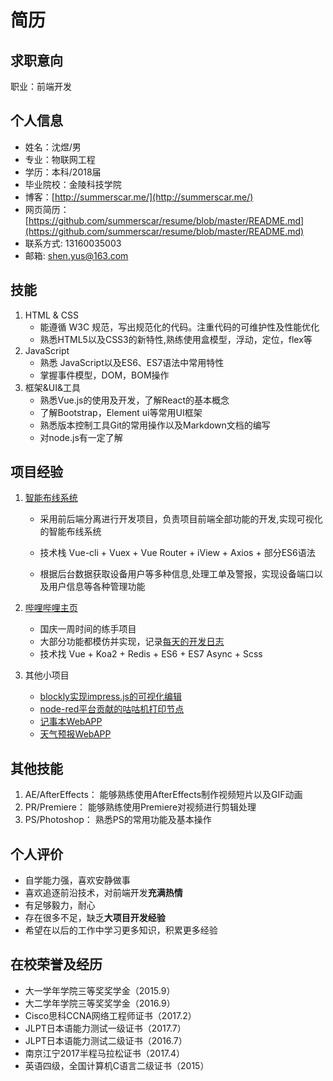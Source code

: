 # 简历

## 求职意向
职业：前端开发

## 个人信息
* 姓名：沈煜/男
* 专业：物联网工程
* 学历：本科/2018届
* 毕业院校：金陵科技学院
* 博客：[http://summerscar.me/](http://summerscar.me/)
* 网页简历：[https://github.com/summerscar/resume/blob/master/README.md](https://github.com/summerscar/resume/blob/master/README.md)
* 联系方式:	13160035003
* 邮箱:	shen.yus@163.com

## 技能
1. HTML & CSS
    * 能遵循 W3C 规范，写出规范化的代码。注重代码的可维护性及性能优化
    * 熟悉HTML5以及CSS3的新特性,熟练使用盒模型，浮动，定位，flex等
2. JavaScript
    * 熟悉 JavaScript以及ES6、ES7语法中常用特性
    * 掌握事件模型，DOM，BOM操作
3. 框架&UI&工具
    * 熟悉Vue.js的使用及开发，了解React的基本概念
    * 了解Bootstrap，Element ui等常用UI框架
    * 熟悉版本控制工具Git的常用操作以及Markdown文档的编写
    * 对node.js有一定了解

## 项目经验

1. [智能布线系统](http://120.25.155.70/rita/)
    * 采用前后端分离进行开发项目，负责项目前端全部功能的开发,实现可视化的智能布线系统

    * 技术栈 Vue-cli + Vuex + Vue Router + iView + Axios + 部分ES6语法
    * 根据后台数据获取设备用户等多种信息,处理工单及警报，实现设备端口以及用户信息等各种管理功能

2. [哔哩哔哩主页](http://bilibili.summerscar.com/)
    * 国庆一周时间的练手项目
    * 大部分功能都模仿并实现，记录[每天的开发日志](http://summerscar.me/2017/10/01/%E5%9B%BD%E5%BA%86%E6%8C%96%E4%B8%AA%E5%9D%91%E7%94%A8vue%E5%86%99%E4%B8%AAbilibili/)
    * 技术找 Vue + Koa2 + Redis + ES6 + ES7 Async + Scss

3. 其他小项目
    * [blockly实现impress.js的可视化编辑](http://summerscar.me/impress-blockly)
    * [node-red平台贡献的咕咕机打印节点](https://flows.nodered.org/node/node-red-contrib-memobirdtext)
    * [记事本WebAPP](http://diary.summerscar.com/)
    * [天气预报WebAPP](http://summerscar.com/weather/weather.html)

## 其他技能
1. AE/AfterEffects： 能够熟练使用AfterEffects制作视频短片以及GIF动画
2. PR/Premiere： 能够熟练使用Premiere对视频进行剪辑处理
3. PS/Photoshop： 熟悉PS的常用功能及基本操作

## 个人评价
* 自学能力强，喜欢安静做事
* 喜欢追逐前沿技术，对前端开发**充满热情**
* 有足够毅力，耐心
* 存在很多不足，缺乏**大项目开发经验**
* 希望在以后的工作中学习更多知识，积累更多经验

## 在校荣誉及经历
  * 大一学年学院三等奖奖学金（2015.9）
  * 大二学年学院三等奖奖学金（2016.9）
  * Cisco思科CCNA网络工程师证书（2017.2）
  * JLPT日本语能力测试一级证书（2017.7）
  * JLPT日本语能力测试二级证书（2016.7）
  * 南京江宁2017半程马拉松证书（2017.4）
  * 英语四级，全国计算机C语言二级证书（2015）